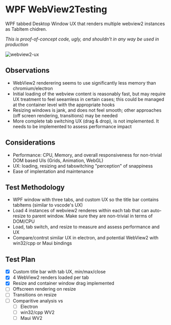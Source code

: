 # WPF WebView2Testing
WPF tabbed Desktop Window UX that renders multiple webview2 instances as TabItem chidren.

*This is proof-of-concept code, ugly, and shouldn't in any way be used in production*

![webview2-ux](WebView2Test/docs/webview2-wpf-test.gif)

## Observations
  - WebView2 renderering seems to use significantly less memory than chromium/electron
  - Initial loading of the webview content is reasonably fast, but may require UX treatment to feel seeamless in certain cases; this could be managed at the container level with the appropriate hooks
  - Resizing windows is jank, and does not feel smooth; other approaches (off screen rendering, transitions) may be needed
  - More complete tab switching UX (drag & drop), is not implemented. It needs to be implemented to assess performance impact

## Considerations
  - Performance: CPU, Memory, and overall responsiveness for non-trivial DOM based UIs (Grids, Animation, WebGL)
  - UX: loading, resizing and tabswitching "perception" of snappiness
  - Ease of implentation and maintenance

## Test Methodology
  - WPF window with three tabs, and custom UX so the title bar contains tabItems (similar to vscode's UX)
  - Load 4 instances of webview2 renderes within each tab that can auto-resize to parent window. Make sure they are non-trivial in terms of DOM/CPU
  - Load, tab switch, and resize to measure and assess performance and UX
  - Compare/contrst similar UX in electron, and potential WebView2 with win32/cpp or Maui bindings

## Test Plan
  - [x] Custom title bar with tab UX, min/max/close
  - [x] 4 WebView2 renders loaded per tab
  - [x] Resize and container window drag implemented 
  - [ ] Offscreen rendering on resize
  - [ ] Transitions on resize
  - [ ] Comparitive analysis vs
	- [ ] Electron
	- [ ] win32/cpp WV2
	- [ ] Maui WV2

